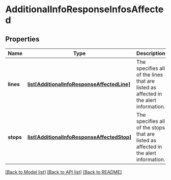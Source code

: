 # AdditionalInfoResponseInfosAffected

## Properties
Name | Type | Description | Notes
------------ | ------------- | ------------- | -------------
**lines** | [**list[AdditionalInfoResponseAffectedLine]**](AdditionalInfoResponseAffectedLine.md) | The specifies all of the lines that are listed as affected in the alert information. | [optional] 
**stops** | [**list[AdditionalInfoResponseAffectedStop]**](AdditionalInfoResponseAffectedStop.md) | The specifies all of the stops that are listed as affected in the alert information. | [optional] 

[[Back to Model list]](../README.md#documentation-for-models) [[Back to API list]](../README.md#documentation-for-api-endpoints) [[Back to README]](../README.md)


